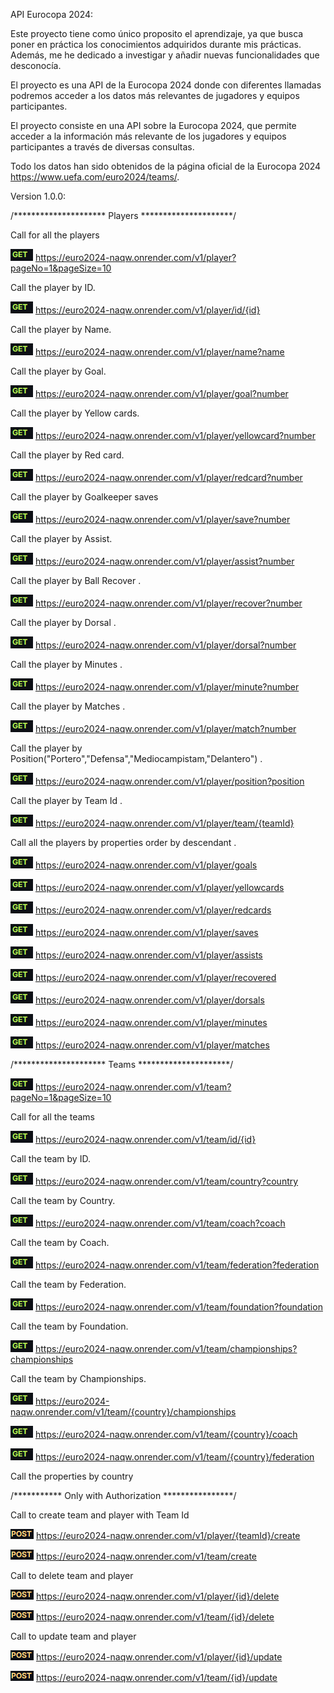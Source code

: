 API Eurocopa 2024:

Este proyecto tiene como único proposito el aprendizaje, ya que busca poner en práctica 
los conocimientos adquiridos durante mis prácticas.  Además, me he dedicado a investigar y 
añadir nuevas funcionalidades que desconocía.

El proyecto es una API de la Eurocopa 2024 donde con diferentes llamadas podremos acceder
a los datos más relevantes de jugadores y  equipos participantes.

El proyecto consiste en una API sobre la Eurocopa 2024, que permite acceder a la información 
más relevante de los jugadores y equipos participantes a través de diversas consultas.

Todo los datos han sido obtenidos  de la página oficial de la Eurocopa 2024 https://www.uefa.com/euro2024/teams/.

Version 1.0.0:

/********************* Players *********************/

Call for all the players

![Get](./assets/get.png) https://euro2024-naqw.onrender.com/v1/player?pageNo=1&pageSize=10

Call  the player by ID.

![Get](./assets/get.png) https://euro2024-naqw.onrender.com/v1/player/id/{id}


Call  the player by Name.

![Get](./assets/get.png) https://euro2024-naqw.onrender.com/v1/player/name?name


Call  the player by Goal.

![Get](./assets/get.png) https://euro2024-naqw.onrender.com/v1/player/goal?number


Call  the player by Yellow cards.

![Get](./assets/get.png) https://euro2024-naqw.onrender.com/v1/player/yellowcard?number


Call  the player by Red card.

![Get](./assets/get.png) https://euro2024-naqw.onrender.com/v1/player/redcard?number


Call  the player by Goalkeeper saves

![Get](./assets/get.png) https://euro2024-naqw.onrender.com/v1/player/save?number


Call  the player by Assist.

![Get](./assets/get.png) https://euro2024-naqw.onrender.com/v1/player/assist?number


Call  the player by Ball Recover .

![Get](./assets/get.png) https://euro2024-naqw.onrender.com/v1/player/recover?number


Call  the player by Dorsal .

![Get](./assets/get.png) https://euro2024-naqw.onrender.com/v1/player/dorsal?number


Call  the player by Minutes .

![Get](./assets/get.png) https://euro2024-naqw.onrender.com/v1/player/minute?number


Call  the player by Matches .

![Get](./assets/get.png) https://euro2024-naqw.onrender.com/v1/player/match?number


Call  the player by Position("Portero","Defensa","Mediocampistam,"Delantero") .

![Get](./assets/get.png) https://euro2024-naqw.onrender.com/v1/player/position?position


Call  the player by Team Id .

![Get](./assets/get.png) https://euro2024-naqw.onrender.com/v1/player/team/{teamId}




Call all the players by properties order by descendant .

![Get](./assets/get.png) https://euro2024-naqw.onrender.com/v1/player/goals

![Get](./assets/get.png) https://euro2024-naqw.onrender.com/v1/player/yellowcards

![Get](./assets/get.png) https://euro2024-naqw.onrender.com/v1/player/redcards

![Get](./assets/get.png) https://euro2024-naqw.onrender.com/v1/player/saves

![Get](./assets/get.png) https://euro2024-naqw.onrender.com/v1/player/assists

![Get](./assets/get.png) https://euro2024-naqw.onrender.com/v1/player/recovered

![Get](./assets/get.png) https://euro2024-naqw.onrender.com/v1/player/dorsals

![Get](./assets/get.png) https://euro2024-naqw.onrender.com/v1/player/minutes

![Get](./assets/get.png) https://euro2024-naqw.onrender.com/v1/player/matches

/********************* Teams *********************/

![Get](./assets/get.png) https://euro2024-naqw.onrender.com/v1/team?pageNo=1&pageSize=10

Call for all the teams

![Get](./assets/get.png) https://euro2024-naqw.onrender.com/v1/team/id/{id}

Call  the team by ID.

![Get](./assets/get.png) https://euro2024-naqw.onrender.com/v1/team/country?country

Call  the team by Country.

![Get](./assets/get.png) https://euro2024-naqw.onrender.com/v1/team/coach?coach

Call  the team by Coach.

![Get](./assets/get.png) https://euro2024-naqw.onrender.com/v1/team/federation?federation

Call  the team by Federation.

![Get](./assets/get.png) https://euro2024-naqw.onrender.com/v1/team/foundation?foundation

Call  the team by Foundation.

![Get](./assets/get.png) https://euro2024-naqw.onrender.com/v1/team/championships?championships

Call  the team by Championships.

![Get](./assets/get.png) https://euro2024-naqw.onrender.com/v1/team/{country}/championships

![Get](./assets/get.png) https://euro2024-naqw.onrender.com/v1/team/{country}/coach

![Get](./assets/get.png) https://euro2024-naqw.onrender.com/v1/team/{country}/federation

Call the properties by country

/*********** Only with Authorization ****************/


Call to create team and player with Team Id

![Post](./assets/post.png)   https://euro2024-naqw.onrender.com/v1/player/{teamId}/create

![Post](./assets/post.png)   https://euro2024-naqw.onrender.com/v1/team/create

Call to delete team and player

![Delete](./assets/post.png) https://euro2024-naqw.onrender.com/v1/player/{id}/delete

![Delete](./assets/post.png) https://euro2024-naqw.onrender.com/v1/team/{id}/delete

Call to update team and player

![Put](./assets/post.png)    https://euro2024-naqw.onrender.com/v1/player/{id}/update

![Put](./assets/post.png)    https://euro2024-naqw.onrender.com/v1/team/{id}/update






